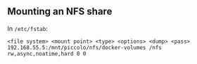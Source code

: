 ## Mounting an NFS share

In `/etc/fstab`:
```
<file system> <mount point> <type> <options> <dump> <pass>
192.168.55.5:/mnt/piccolo/nfs/docker-volumes /nfs rw,async,noatime,hard 0 0
```
